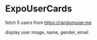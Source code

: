 # ExpoUserCards #

fetch 5 users from https://randomuser.me

display user image, name, gender, email
